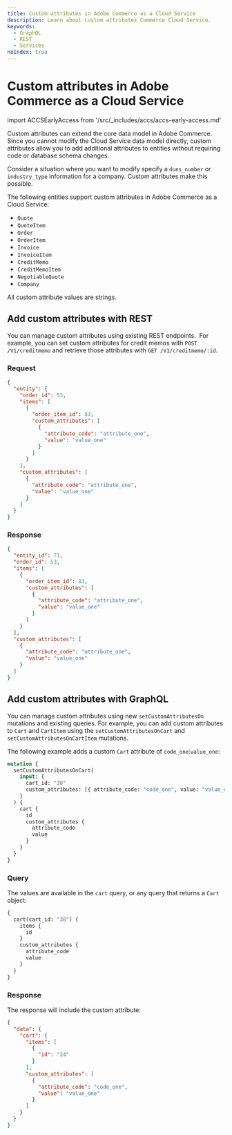 ```yaml
---
title: Custom attributes in Adobe Commerce as a Cloud Service
description: Learn about custom attributes Commerce Cloud Service.
keywords:
  - GraphQL
  - REST
  - Services
noIndex: true
---
```


# Custom attributes in Adobe Commerce as a Cloud Service

import ACCSEarlyAccess from '/src/_includes/accs/accs-early-access.md'

<ACCSEarlyAccess />

Custom attributes can extend the core data model in Adobe Commerce. Since you cannot modify the Cloud Service data model directly, custom attributes allow you to add additional attributes to entities without requiring code or database schema changes.

Consider a situation where you want to modify specify a `duns_number` or `industry_type` information for a company. Custom attributes make this possible.

The following entities support custom attributes in Adobe Commerce as a Cloud Service:

- `Quote`
- `QuoteItem`
- `Order`
- `OrderItem`
- `Invoice`
- `InvoiceItem`
- `CreditMemo`
- `CreditMemoItem`
- `NegotiableQuote`
- `Company`

<InlineAlert variant="info" slots="text"/>

All custom attribute values are strings.

## Add custom attributes with REST

You can manage custom attributes using existing REST endpoints. ​ For example, you can set custom attributes for credit memos with `POST /V1/creditmemo` and retrieve those attributes with `GET /V1/creditmemo/:id`. ​

### Request

```json
{
  "entity": {
    "order_id": 53,
    "items": [
      {
        "order_item_id": 83,
        "custom_attributes": [
          {
            "attribute_code": "attribute_one",
            "value": "value_one"
          }
        ]
      }
    ],
    "custom_attributes": [
      {
        "attribute_code": "attribute_one",
        "value": "value_one"
      }
    ]
  }
}
```

### Response

```json
{
  "entity_id": 71,
  "order_id": 53,
  "items": [
    {
      "order_item_id": 83,
      "custom_attributes": [
        {
          "attribute_code": "attribute_one",
          "value": "value_one"
        }
      ]
    }
  ],
  "custom_attributes": [
    {
      "attribute_code": "attribute_one",
      "value": "value_one"
    }
  ]
}
```

## Add custom attributes with GraphQL

You can manage custom attributes using new `setCustomAttributesOn` mutations and existing queries. For example, you can add custom attributes to `Cart` and `CartItem` using the `setCustomAttributesOnCart` and `setCustomAttributesOnCartItem` mutations.

The following example adds a custom `Cart` attribute of `code_one`:`value_one`:

```graphql
mutation {
  setCustomAttributesOnCart(
    input: {
      cart_id: "38"
      custom_attributes: [{ attribute_code: "code_one", value: "value_one" }]
    }
  ) {
    cart {
      id
      custom_attributes {
        attribute_code
        value
      }
    }
  }
}
```

### Query

The values are available in the `cart` query, or any query that returns a `Cart` object:

```graphql
{
  cart(cart_id: "38") {
    items {
      id
    }
    custom_attributes {
      attribute_code
      value
    }
  }
}
```

### Response

The response will include the custom attribute:

```json
{
  "data": {
    "cart": {
      "items": [
        {
          "id": "24"
        }
      ],
      "custom_attributes": [
        {
          "attribute_code": "code_one",
          "value": "value_one"
        }
      ]
    }
  }
}
```
